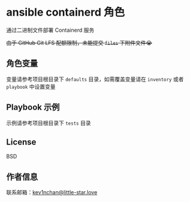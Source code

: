 ansible containerd 角色
=========

通过二进制文件部署 Containerd 服务

~~由于 GitHub Git LFS 配额限制，未能提交 `files` 下附件文件😭~~

角色变量
--------------

变量请参考项目根目录下 `defaults` 目录，如需覆盖变量请在 `inventory` 或者 `playbook` 中设置变量

Playbook 示例
----------------

示例请参考项目根目录下 `tests` 目录

License
-------

BSD

作者信息
------------------

联系邮箱：<a href="mailto:kev1nchan@little-star.love">kev1nchan@little-star.love</a>
